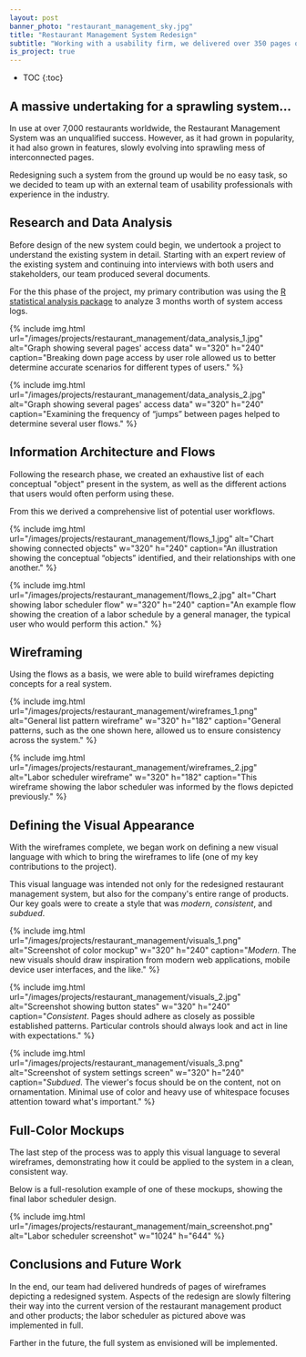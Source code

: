 ```yaml
---
layout: post
banner_photo: "restaurant_management_sky.jpg"
title: "Restaurant Management System Redesign"
subtitle: "Working with a usability firm, we delivered over 350 pages of wireframes depicting a reimagined version of a company's flagship product."
is_project: true
---
```



* TOC
{:toc}

## A massive undertaking for a sprawling system...

In use at over 7,000 restaurants worldwide, the Restaurant Management System was an unqualified success.
However, as it had grown in popularity, it had also grown in features, slowly evolving into sprawling mess of interconnected pages.

Redesigning such a system from the ground up would be no easy task, so we decided
to team up with an external team of usability professionals with experience in the industry.

## Research and Data Analysis

Before design of the new system could begin, we undertook a project to understand the
existing system in detail. Starting with an expert review of the existing system and continuing into interviews
with both users and stakeholders, our team produced several documents.

For the this phase of the project, my primary contribution was using
the [R statistical analysis package](http://en.wikipedia.org/wiki/R_(programming_language)) to analyze 3
months worth of system access logs.

{% include img.html
  url="/images/projects/restaurant_management/data_analysis_1.jpg"
  alt="Graph showing several pages' access data" w="320" h="240"
  caption="Breaking down page access by user role allowed us to better determine accurate scenarios for
  different types of users."
%}

{% include img.html
  url="/images/projects/restaurant_management/data_analysis_2.jpg"
  alt="Graph showing several pages' access data" w="320" h="240"
  caption="Examining the frequency of &ldquo;jumps&rdquo; between pages helped to determine several user flows."
%}

## Information Architecture and Flows

Following the research phase, we created an exhaustive list of each conceptual "object"
present in the system, as well as the different actions that users would often perform using these.

From this we derived a comprehensive list of potential user workflows.

{% include img.html
  url="/images/projects/restaurant_management/flows_1.jpg"
  alt="Chart showing connected objects" w="320" h="240"
  caption="An illustration showing the conceptual &ldquo;objects&rdquo; identified, and their relationships with one another."
%}

{% include img.html
  url="/images/projects/restaurant_management/flows_2.jpg"
  alt="Chart showing labor scheduler flow" w="320" h="240"
  caption="An example flow showing the creation of a labor schedule by a general manager, the typical
  user who would perform this action."
%}

## Wireframing
Using the flows as a basis, we were able to build wireframes depicting concepts
for a real system.

{% include img.html
  url="/images/projects/restaurant_management/wireframes_1.png"
  alt="General list pattern wireframe" w="320" h="182"
  caption="General patterns, such as the one shown here, allowed us to ensure consistency across the system."
%}

{% include img.html
  url="/images/projects/restaurant_management/wireframes_2.jpg"
  alt="Labor scheduler wireframe" w="320" h="182"
  caption="This wireframe showing the labor scheduler was informed by the flows depicted previously."
%}

## Defining the Visual Appearance

With the wireframes complete, we began work on defining a new visual language with which to bring
the wireframes to life (one of my key contributions to the project).

This visual language was intended not only for the redesigned restaurant management system,
but also for the company's entire range of products. Our key goals were to create a style
that was *modern*, *consistent*, and *subdued*.

{% include img.html
  url="/images/projects/restaurant_management/visuals_1.png"
  alt="Screenshot of color mockup" w="320" h="240"
  caption="<em>Modern</em>. The new visuals should draw inspiration from modern web applications, mobile device
  user interfaces, and the like."
%}

{% include img.html
  url="/images/projects/restaurant_management/visuals_2.jpg"
  alt="Screenshot showing button states" w="320" h="240"
  caption="<em>Consistent</em>. Pages should adhere as closely as possible established patterns.
  Particular controls should always look and act in line with expectations."
%}

{% include img.html
  url="/images/projects/restaurant_management/visuals_3.png"
  alt="Screenshot of system settings screen" w="320" h="240"
  caption="<em>Subdued</em>. The viewer's focus should be on the content, not on ornamentation. Minimal use of color and heavy use of
  whitespace focuses attention toward what's important."
%}

## Full-Color Mockups
The last step of the process was to apply this visual language to several wireframes, demonstrating how
it could be applied to the system in a clean, consistent way.

Below is a full-resolution example of one of these mockups, showing the final labor scheduler design.

{% include img.html
  url="/images/projects/restaurant_management/main_screenshot.png"
  alt="Labor scheduler screenshot" w="1024" h="644"
%}

## Conclusions and Future Work

In the end, our team had delivered hundreds of pages of wireframes depicting a redesigned
system. Aspects of the redesign are slowly filtering their way into the current version of the restaurant
management product and other products; the labor scheduler as pictured above was implemented in full.

Farther in the future, the full system as envisioned will be implemented.
